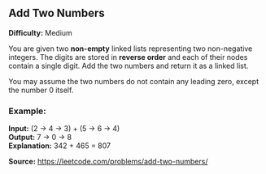 ## Add Two Numbers 
**Difficulty:** Medium

You are given two **non-empty** linked lists representing two non-negative integers. The digits are stored in **reverse order** and each of their nodes contain a single digit. Add the two numbers and return it as a linked list.

You may assume the two numbers do not contain any leading zero, except the number 0 itself.

### Example:

**Input:** (2 -> 4 -> 3) + (5 -> 6 -> 4) \
**Output:** 7 -> 0 -> 8 \
**Explanation:** 342 + 465 = 807 

**Source:** https://leetcode.com/problems/add-two-numbers/
